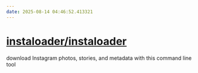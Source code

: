 ```yaml
---
date: 2025-08-14 04:46:52.413321
---
```


# [instaloader/instaloader](https://github.com/instaloader/instaloader)

download Instagram photos, stories, and metadata with this command line tool